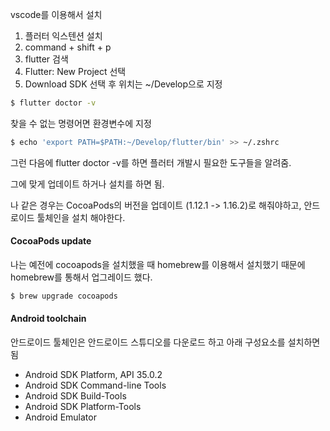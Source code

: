 
vscode를 이용해서 설치

1. 플러터 익스텐션 설치
2. command + shift + p
3. flutter 검색
4. Flutter: New Project 선택
5. Download SDK 선택 후 위치는 ~/Develop으로 지정


```zsh
$ flutter doctor -v
```

찾을 수 없는 명령어면 환경변수에 지정

``` zsh
$ echo 'export PATH=$PATH:~/Develop/flutter/bin' >> ~/.zshrc
```


그런 다음에 flutter doctor -v를 하면 플러터 개발시 필요한 도구들을 알려줌.

그에 맞게 업데이트 하거나 설치를 하면 됨.

나 같은 경우는 CocoaPods의 버전을 업데이트 (1.12.1 -> 1.16.2)로 해줘야하고, 안드로이드 툴체인을 설치 해야한다.

#### CocoaPods update

나는 예전에 cocoapods을 설치했을 때 homebrew를 이용해서 설치했기 때문에 homebrew를 통해서 업그레이드 했다.

```zsh
$ brew upgrade cocoapods
```

#### Android toolchain
안드로이드 툴체인은 안드로이드 스튜디오를 다운로드 하고 아래 구성요소를 설치하면 됨

- Android SDK Platform, API 35.0.2
- Android SDK Command-line Tools
- Android SDK Build-Tools
- Android SDK Platform-Tools
- Android Emulator



